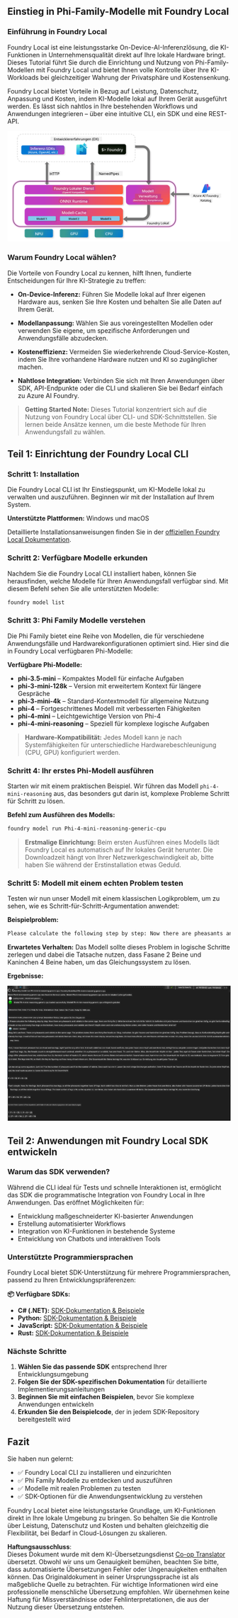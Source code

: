 <!--
CO_OP_TRANSLATOR_METADATA:
{
  "original_hash": "52973a5680a65a810aa80b7036afd31f",
  "translation_date": "2025-07-16T19:41:48+00:00",
  "source_file": "md/01.Introduction/02/07.FoundryLocal.md",
  "language_code": "de"
}
-->
## Einstieg in Phi-Family-Modelle mit Foundry Local

### Einführung in Foundry Local

Foundry Local ist eine leistungsstarke On-Device-AI-Inferenzlösung, die KI-Funktionen in Unternehmensqualität direkt auf Ihre lokale Hardware bringt. Dieses Tutorial führt Sie durch die Einrichtung und Nutzung von Phi-Family-Modellen mit Foundry Local und bietet Ihnen volle Kontrolle über Ihre KI-Workloads bei gleichzeitiger Wahrung der Privatsphäre und Kostensenkung.

Foundry Local bietet Vorteile in Bezug auf Leistung, Datenschutz, Anpassung und Kosten, indem KI-Modelle lokal auf Ihrem Gerät ausgeführt werden. Es lässt sich nahtlos in Ihre bestehenden Workflows und Anwendungen integrieren – über eine intuitive CLI, ein SDK und eine REST-API.


![arch](../../../../../translated_images/foundry-local-arch.8823e321dd8258d7d68815ddb0153503587142ff32e6997041c7cf0c9df24b49.de.png)

### Warum Foundry Local wählen?

Die Vorteile von Foundry Local zu kennen, hilft Ihnen, fundierte Entscheidungen für Ihre KI-Strategie zu treffen:

- **On-Device-Inferenz:** Führen Sie Modelle lokal auf Ihrer eigenen Hardware aus, senken Sie Ihre Kosten und behalten Sie alle Daten auf Ihrem Gerät.

- **Modellanpassung:** Wählen Sie aus voreingestellten Modellen oder verwenden Sie eigene, um spezifische Anforderungen und Anwendungsfälle abzudecken.

- **Kosteneffizienz:** Vermeiden Sie wiederkehrende Cloud-Service-Kosten, indem Sie Ihre vorhandene Hardware nutzen und KI so zugänglicher machen.

- **Nahtlose Integration:** Verbinden Sie sich mit Ihren Anwendungen über SDK, API-Endpunkte oder die CLI und skalieren Sie bei Bedarf einfach zu Azure AI Foundry.

> **Getting Started Note:** Dieses Tutorial konzentriert sich auf die Nutzung von Foundry Local über CLI- und SDK-Schnittstellen. Sie lernen beide Ansätze kennen, um die beste Methode für Ihren Anwendungsfall zu wählen.

## Teil 1: Einrichtung der Foundry Local CLI

### Schritt 1: Installation

Die Foundry Local CLI ist Ihr Einstiegspunkt, um KI-Modelle lokal zu verwalten und auszuführen. Beginnen wir mit der Installation auf Ihrem System.

**Unterstützte Plattformen:** Windows und macOS

Detaillierte Installationsanweisungen finden Sie in der [offiziellen Foundry Local Dokumentation](https://github.com/microsoft/Foundry-Local/blob/main/README.md).

### Schritt 2: Verfügbare Modelle erkunden

Nachdem Sie die Foundry Local CLI installiert haben, können Sie herausfinden, welche Modelle für Ihren Anwendungsfall verfügbar sind. Mit diesem Befehl sehen Sie alle unterstützten Modelle:


```bash
foundry model list
```

### Schritt 3: Phi Family Modelle verstehen

Die Phi Family bietet eine Reihe von Modellen, die für verschiedene Anwendungsfälle und Hardwarekonfigurationen optimiert sind. Hier sind die in Foundry Local verfügbaren Phi-Modelle:

**Verfügbare Phi-Modelle:** 

- **phi-3.5-mini** – Kompaktes Modell für einfache Aufgaben
- **phi-3-mini-128k** – Version mit erweitertem Kontext für längere Gespräche
- **phi-3-mini-4k** – Standard-Kontextmodell für allgemeine Nutzung
- **phi-4** – Fortgeschrittenes Modell mit verbesserten Fähigkeiten
- **phi-4-mini** – Leichtgewichtige Version von Phi-4
- **phi-4-mini-reasoning** – Speziell für komplexe logische Aufgaben

> **Hardware-Kompatibilität:** Jedes Modell kann je nach Systemfähigkeiten für unterschiedliche Hardwarebeschleunigung (CPU, GPU) konfiguriert werden.

### Schritt 4: Ihr erstes Phi-Modell ausführen

Starten wir mit einem praktischen Beispiel. Wir führen das Modell `phi-4-mini-reasoning` aus, das besonders gut darin ist, komplexe Probleme Schritt für Schritt zu lösen.


**Befehl zum Ausführen des Modells:**

```bash
foundry model run Phi-4-mini-reasoning-generic-cpu
```

> **Erstmalige Einrichtung:** Beim ersten Ausführen eines Modells lädt Foundry Local es automatisch auf Ihr lokales Gerät herunter. Die Downloadzeit hängt von Ihrer Netzwerkgeschwindigkeit ab, bitte haben Sie während der Erstinstallation etwas Geduld.

### Schritt 5: Modell mit einem echten Problem testen

Testen wir nun unser Modell mit einem klassischen Logikproblem, um zu sehen, wie es Schritt-für-Schritt-Argumentation anwendet:

**Beispielproblem:**

```txt
Please calculate the following step by step: Now there are pheasants and rabbits in the same cage, there are thirty-five heads on top and ninety-four legs on the bottom, how many pheasants and rabbits are there?
```

**Erwartetes Verhalten:** Das Modell sollte dieses Problem in logische Schritte zerlegen und dabei die Tatsache nutzen, dass Fasane 2 Beine und Kaninchen 4 Beine haben, um das Gleichungssystem zu lösen.

**Ergebnisse:**

![cli](../../../../../translated_images/cli.862ec6b55c2b5d916093866d4df99190150d4198fd33ab79e586f9d6f5403089.de.png)

## Teil 2: Anwendungen mit Foundry Local SDK entwickeln

### Warum das SDK verwenden?

Während die CLI ideal für Tests und schnelle Interaktionen ist, ermöglicht das SDK die programmatische Integration von Foundry Local in Ihre Anwendungen. Das eröffnet Möglichkeiten für:

- Entwicklung maßgeschneiderter KI-basierter Anwendungen
- Erstellung automatisierter Workflows
- Integration von KI-Funktionen in bestehende Systeme
- Entwicklung von Chatbots und interaktiven Tools

### Unterstützte Programmiersprachen

Foundry Local bietet SDK-Unterstützung für mehrere Programmiersprachen, passend zu Ihren Entwicklungspräferenzen:

**📦 Verfügbare SDKs:**

- **C# (.NET):** [SDK-Dokumentation & Beispiele](https://github.com/microsoft/Foundry-Local/tree/main/sdk/cs)
- **Python:** [SDK-Dokumentation & Beispiele](https://github.com/microsoft/Foundry-Local/tree/main/sdk/python)
- **JavaScript:** [SDK-Dokumentation & Beispiele](https://github.com/microsoft/Foundry-Local/tree/main/sdk/js)
- **Rust:** [SDK-Dokumentation & Beispiele](https://github.com/microsoft/Foundry-Local/tree/main/sdk/rust)

### Nächste Schritte

1. **Wählen Sie das passende SDK** entsprechend Ihrer Entwicklungsumgebung
2. **Folgen Sie der SDK-spezifischen Dokumentation** für detaillierte Implementierungsanleitungen
3. **Beginnen Sie mit einfachen Beispielen**, bevor Sie komplexe Anwendungen entwickeln
4. **Erkunden Sie den Beispielcode**, der in jedem SDK-Repository bereitgestellt wird

## Fazit

Sie haben nun gelernt:
- ✅ Foundry Local CLI zu installieren und einzurichten
- ✅ Phi Family Modelle zu entdecken und auszuführen
- ✅ Modelle mit realen Problemen zu testen
- ✅ SDK-Optionen für die Anwendungsentwicklung zu verstehen

Foundry Local bietet eine leistungsstarke Grundlage, um KI-Funktionen direkt in Ihre lokale Umgebung zu bringen. So behalten Sie die Kontrolle über Leistung, Datenschutz und Kosten und behalten gleichzeitig die Flexibilität, bei Bedarf in Cloud-Lösungen zu skalieren.

**Haftungsausschluss**:  
Dieses Dokument wurde mit dem KI-Übersetzungsdienst [Co-op Translator](https://github.com/Azure/co-op-translator) übersetzt. Obwohl wir uns um Genauigkeit bemühen, beachten Sie bitte, dass automatisierte Übersetzungen Fehler oder Ungenauigkeiten enthalten können. Das Originaldokument in seiner Ursprungssprache ist als maßgebliche Quelle zu betrachten. Für wichtige Informationen wird eine professionelle menschliche Übersetzung empfohlen. Wir übernehmen keine Haftung für Missverständnisse oder Fehlinterpretationen, die aus der Nutzung dieser Übersetzung entstehen.